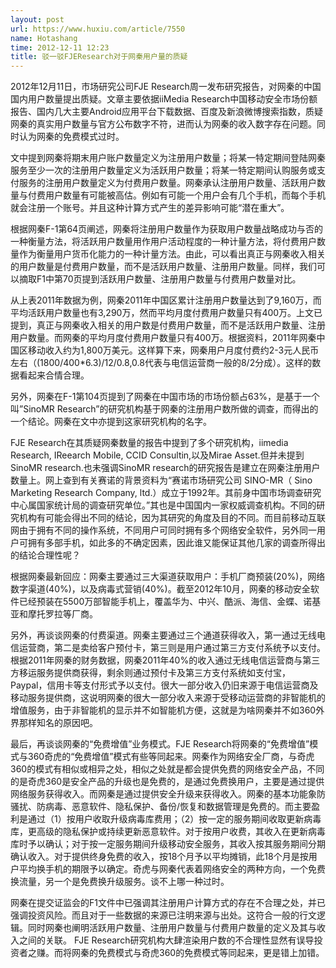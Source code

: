 ```yaml
---
layout: post
url: https://www.huxiu.com/article/7550
name: Hotashang
time: 2012-12-11 12:23
title: 驳一驳FJEResearch对于网秦用户量的质疑
---
```

2012年12月11日，市场研究公司FJE Research周一发布研究报告，对网秦的中国国内用户数量提出质疑。文章主要依据iiMedia Research中国移动安全市场份额报告、国内几大主要Android应用平台下载数据、百度及新浪微博搜索指数，质疑网秦的真实用户数量与官方公布数字不符，进而认为网秦的收入数字存在问题。同时认为网秦的免费模式过时。

文中提到网秦将期末用户账户数量定义为注册用户数量；将某一特定期间登陆网秦服务至少一次的注册用户数量定义为活跃用户数量；将某一特定期间认购服务或支付服务的注册用户数量定义为付费用户数量。网秦承认注册用户数量、活跃用户数量与付费用户数量有可能被高估。例如有可能一个用户会有几个手机，而每个手机就会注册一个账号。并且这种计算方式产生的差异影响可能“潜在重大”。

根据网秦F-1第64页阐述，网秦将注册用户数量作为获取用户数量战略成功与否的一种衡量方法，将活跃用户数量用作用户活动程度的一种计量方法，将付费用户数量作为衡量用户货币化能力的一种计量方法。由此，可以看出真正与网秦收入相关的用户数量是付费用户数量，而不是活跃用户数量、注册用户数量。同样，我们可以摘取F1中第70页提到活跃用户数量、注册用户数量与付费用户数量对比。

从上表2011年数据为例，网秦2011年中国区累计注册用户数量达到了9,160万，而平均活跃用户数量也有3,290万，然而平均月度付费用户数量只有400万。上文已提到，真正与网秦收入相关的用户数是付费用户数量，而不是活跃用户数量、注册用户数量。而网秦的平均月度付费用户数量只有400万。根据资料，2011年网秦中国区移动收入约为1,800万美元。这样算下来，网秦用户月度付费约2-3元人民币左右（(1800/400*6.3)/12/0.8,0.8代表与电信运营商一般的8/2分成）。这样的数据看起来合情合理。

另外，网秦在F-1第104页提到了网秦在中国市场的市场份额占63%，是基于一个叫”SinoMR Research”的研究机构基于网秦的注册用户数所做的调查，而得出的一个结论。网秦在文中亦提到这家研究机构的名字。

FJE Research在其质疑网秦数量的报告中提到了多个研究机构，iimedia Research, IReearch Mobile, CCID Consultin,以及Mirae Asset.但并未提到SinoMR research.也未强调SinoMR research的研究报告是建立在网秦注册用户数量上。网上查到有关赛诺的背景资料为“赛诺市场研究公司 SINO-MR（ Sino Marketing Research Company, ltd.）成立于1992年。其前身中国市场调查研究中心属国家统计局的调查研究单位。”其也是中国国内一家权威调查机构。不同的研究机构有可能会得出不同的结论，因为其研究的角度及目的不同。而目前移动互联网由于拥有不同的操作系统，不同用户可同时拥有多个网络安全软件，另外同一用户可拥有多部手机，如此多的不确定因素，因此谁又能保证其他几家的调查所得出的结论合理性呢？

根据网秦最新回应：网秦主要通过三大渠道获取用户：手机厂商预装(20%)，网络数字渠道(40%)，以及病毒式营销(40%)。截至2012年10月，网秦的移动安全软件已经预装在5500万部智能手机上，覆盖华为、中兴、酷派、海信、金蝶、诺基亚和摩托罗拉等厂商。

另外，再谈谈网秦的付费渠道。网秦主要通过三个通道获得收入，第一通过无线电信运营商，第二是卖给客户预付卡，第三则是用户通过第三方支付系统予以支付。根据2011年网秦的财务数据，网秦2011年40%的收入通过无线电信运营商与第三方移运服务提供商获得，剩余则通过预付卡及第三方支付系统如支付宝，Paypal，信用卡等支付形式予以支付。很大一部分收入仍旧来源于电信运营商及移动服务提供商，这说明网秦的很大一部分收入来源于受移动运营商的非智能机的增值服务，由于非智能机的显示并不如智能机方便，这就是为啥网秦并不如360外界那样知名的原因吧。

最后，再谈谈网秦的“免费增值”业务模式。FJE Research将网秦的“免费增值”模式与360奇虎的“免费增值”模式有些等同起来。网秦作为网络安全厂商，与奇虎360的模式有相似或相异之处，相似之处就是都会提供免费的网络安全产品，不同的是奇虎360是安全产品的升级也是免费的，是通过免费换用户，主要是通过提供网络服务获得收入。而网秦是通过提供安全升级来获得收入。网秦的基本功能象防骚扰、防病毒、恶意软件、隐私保护、备份/恢复和数据管理是免费的。而主要盈利是通过（1）按用户收取升级病毒库费用；（2）按一定的服务期间收取更新病毒库，更高级的隐私保护或持续更新恶意软件。对于按用户收费，其收入在更新病毒库时予以确认；对于按一定服务期间升级移动安全服务，其收入按其服务期间分期确认收入。对于提供终身免费的收入，按18个月予以平均摊销，此18个月是按用户平均换手机的期限予以确定。奇虎与网秦代表着网络安全的两种方向，一个免费换流量，另一个是免费换升级服务。谈不上哪一种过时。

网秦在提交证监会的F1文件中已强调其注册用户计算方式的存在不合理之处，并已强调投资风险。而且对于一些数据的来源已注明来源与出处。这符合一般的行文逻辑。同时网秦也阐明活跃用户数量、注册用户数量与付费用户数量的定义及其与收入之间的关联。 FJE Research研究机构大肆渲染用户数的不合理性显然有误导投资者之赚。而将网秦的免费模式与奇虎360的免费模式等同起来，更是错上加错。

